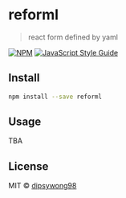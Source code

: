 # reforml

> react form defined by yaml

[![NPM](https://img.shields.io/npm/v/reforml.svg)](https://www.npmjs.com/package/reforml) [![JavaScript Style Guide](https://img.shields.io/badge/code_style-standard-brightgreen.svg)](https://standardjs.com)

## Install

```bash
npm install --save reforml
```

## Usage

TBA

## License

MIT © [dipsywong98](https://github.com/dipsywong98)
